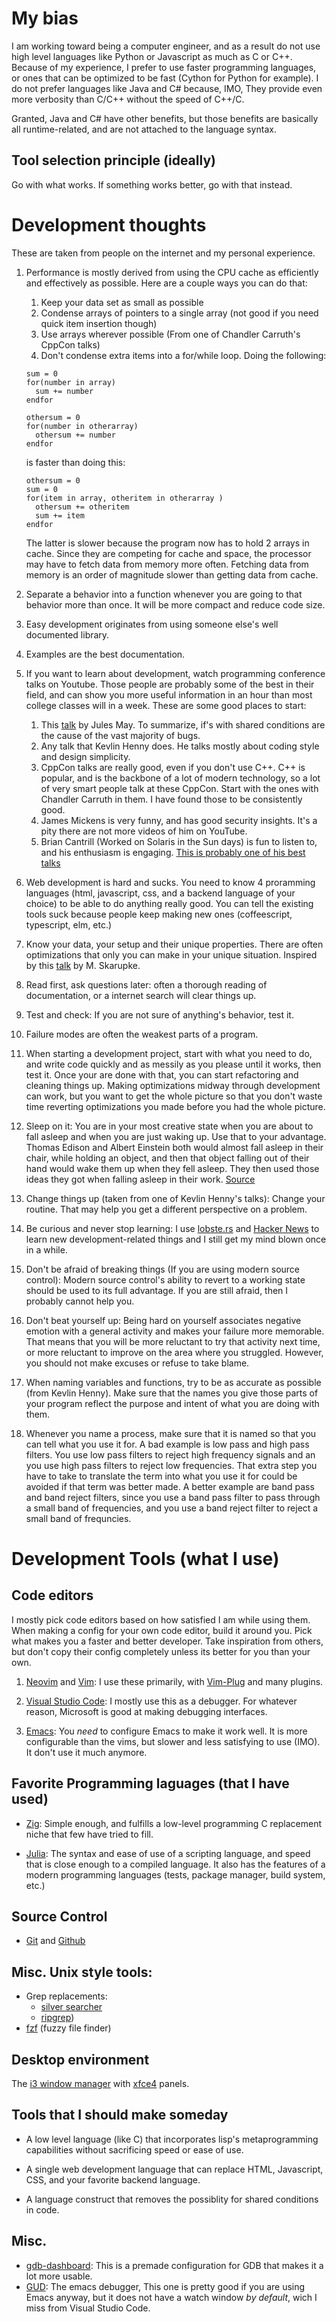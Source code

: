 # My bias
I am working toward being a computer engineer, and as a result do not use high level languages like Python or Javascript as much as C or C++. Because of my experience, I prefer to use faster programming languages, or ones that can be optimized to be fast (Cython for Python for example). I do not prefer languages like Java and C# because, IMO, They provide even more verbosity than C/C++ without the speed of C++/C. 

Granted, Java and C# have other benefits, but those benefits are basically all runtime-related, and are not attached to the language syntax.

## Tool selection principle (ideally)
Go with what works. If something works better, go with that instead.

# Development thoughts
These are taken from people on the internet and my personal experience.

1. Performance is mostly derived from using the CPU cache as efficiently and effectively as possible. Here are a couple ways you can do that:
    1. Keep your data set as small as possible
    2. Condense arrays of pointers to a single array (not good if you need quick item insertion though)
    3. Use arrays wherever possible (From one of Chandler Carruth's CppCon talks)
    4. Don't condense extra items into a for/while loop. Doing the following:
    ```
    sum = 0
    for(number in array)
      sum += number
    endfor
  
    othersum = 0
    for(number in otherarray)
      othersum += number
    endfor
    ```
    is faster than doing this:
    ```
    othersum = 0
    sum = 0
    for(item in array, otheritem in otherarray )
      othersum += otheritem
      sum += item
    endfor
    ```
    The latter is slower because the program now has to hold 2 arrays in cache. Since they are competing for cache and space, the processor may have to fetch data from memory more often. Fetching data from memory is an order of magnitude slower than getting data from cache.
  
2. Separate a behavior into a function whenever you are going to that behavior more than once. It will be more compact and reduce code size.

3. Easy development originates from using someone else's well documented library.

4. Examples are the best documentation.

5. If you want to learn about development, watch programming conference talks on Youtube. Those people are probably some of the best in their field, and can show you more useful information in an hour than most college classes will in a week. These are some good places to start:
    1. This [talk](https://www.youtube.com/watch?v=z43bmaMwagI) by Jules May. To summarize, if's with shared conditions are the cause of the vast majority of bugs.
    2. Any talk that Kevlin Henny does. He talks mostly about coding style and design simplicity.
    3. CppCon talks are really good, even if you don't use C++. C++ is popular, and is the backbone of a lot of modern technology, so a lot of very smart people talk at these CppCon. Start with the ones with Chandler Carruth in them. I have found those to be consistently good.
    4. James Mickens is very funny, and has good security insights. It's a pity there are not more videos of him on YouTube.
    5. Brian Cantrill (Worked on Solaris in the Sun days) is fun to listen to, and his enthusiasm is engaging. [This is probably one of his best talks](https://www.youtube.com/watch?v=9QMGAtxUlAc)
    
6. Web development is hard and sucks. You need to know 4 proramming languages (html, javascript, css, and a backend language of your choice) to be able to do anything really good. You can tell the existing tools suck because people keep making new ones (coffeescript, typescript, elm, etc.)

7. Know your data, your setup and their unique properties. There are often optimizations that only you can make in your unique situation. Inspired by this [talk](https://www.youtube.com/watch?v=zqs87a_7zxw&t=4404s) by M. Skarupke.

8. Read first, ask questions later: often a thorough reading of documentation, or a internet search will clear things up.

9. Test and check: If you are not sure of anything's behavior, test it.

10. Failure modes are often the weakest parts of a program.

11. When starting a development project, start with what you need to do, and write code quickly and as messily as you please until it works, then test it. Once your are done with that, you can start refactoring and cleaning things up. Making optimizations midway through development can work, but you want to get the whole picture so that you don't waste time reverting optimizations you made before you had the whole picture.

12. Sleep on it: You are in your most creative state when you are about to fall asleep and when you are just waking up. Use that to your advantage. Thomas Edison and Albert Einstein both would almost fall asleep in their chair, while holding an object, and then that object falling out of their hand would wake them up when they fell asleep. They then used those ideas they got when falling asleep in their work. [Source](https://www.youtube.com/watch?v=vd2dtkMINIw&t=1510s)

13. Change things up (taken from one of Kevlin Henny's talks): Change your routine. That may help you get a different perspective on a problem.

14. Be curious and never stop learning: I use [lobste.rs](https://lobste.rs/) and [Hacker News](https://news.ycombinator.com/) to learn new development-related things and I still get my mind blown once in a while.

15. Don't be afraid of breaking things (If you are using modern source control): Modern source control's ability to revert to a working state should be used to its full advantage. If you are still afraid, then I probably cannot help you.

16. Don't beat yourself up: Being hard on yourself associates negative emotion with a general activity and makes your failure more memorable. That means that you will be more reluctant to try that activity next time, or more reluctant to improve on the area where you struggled. However, you should not make excuses or refuse to take blame.

17. When naming variables and functions, try to be as accurate as possible (from Kevlin Henny). Make sure that the names you give those parts of your program reflect the purpose and intent of what you are doing with them.

18. Whenever you name a process, make sure that it is named so that you can tell what you use it for. A bad example is low pass and high pass filters. You use low pass filters to reject high frequency signals and an you use high pass filters to reject low frequencies. That extra step you have to take to translate the term into what you use it for could be avoided if that term was better made. A better example are band pass and band reject filters, since you use a band pass filter to pass through a small band of frequencies, and you use a band reject filter to reject a small band of frequncies.

# Development Tools (what I use)

## Code editors
I mostly pick code editors based on how satisfied I am while using them. When making a config for your own code editor, build it around you. Pick what makes you a faster and better developer. Take inspiration from others, but don't copy their config completely unless its better for you than your own.

1. [Neovim](https://neovim.io/) and [Vim](https://github.com/vim/vim): I use these primarily, with [Vim-Plug](https://github.com/junegunn/vim-plug) and many plugins.

3. [Visual Studio Code](https://code.visualstudio.com/): I mostly use this as a debugger. For whatever reason, Microsoft is good at making debugging interfaces.

2. [Emacs](https://www.gnu.org/software/emacs/): You _need_ to configure Emacs to make it work well. It is more configurable than the vims, but slower and less satisfying to use (IMO). It don't use it much anymore.

## Favorite Programming laguages (that I have used)
+ [Zig](https://ziglang.org/): Simple enough, and fulfills a low-level programming C replacement niche that few have tried to fill.

+ [Julia](https://julialang.org/): The syntax and ease of use of a scripting language, and speed that is close enough to a compiled language. It also has the features of a modern programming languages (tests, package manager, build system, etc.)

## Source Control
+ [Git](https://git-scm.com/) and [Github](https://github.com/)

## Misc. Unix style tools:
+ Grep replacements:
    + [silver searcher](https://github.com/ggreer/the_silver_searcher)
    + [ripgrep](https://github.com/BurntSushi/ripgrep))
+ [fzf](https://github.com/junegunn/fzf) (fuzzy file finder)

## Desktop environment
The [i3 window manager](https://i3wm.org/) with [xfce4](https://xfce.org/) panels.

## Tools that I should make someday
+ A low level language (like C) that incorporates lisp's metaprogramming capabilities without sacrificing speed or ease of use.

+ A single web development language that can replace HTML, Javascript, CSS, and your favorite backend language.

+ A language construct that removes the possiblity for shared conditions in code.

## Misc.
+ [gdb-dashboard](https://github.com/cyrus-and/gdb-dashboard): This is a premade configuration for GDB that makes it a lot more usable.
+ [GUD](https://www.emacswiki.org/emacs/GrandUnifiedDebugger): The emacs debugger, This one is pretty good if you are using Emacs anyway, but it does not have a watch window _by default_, wich I miss from Visual Studio Code.

